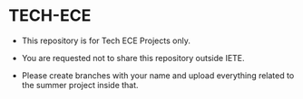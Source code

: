 #  TECH-ECE

- This repository is for Tech ECE Projects only.

- You are requested not to share this repository outside IETE.

- Please create branches with your name and upload everything related to the summer project inside that.
